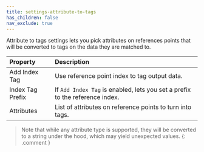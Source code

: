 ```yaml
---
title: settings-attribute-to-tags
has_children: false
nav_exclude: true
---
```



Attribute to tags settings lets you pick attributes on references points that will be converted to tags on the data they are matched to.

| Property       | Description          |
|:-------------|:------------------|
| Add Index Tag     | Use reference point index to tag output data. |
| Index Tag Prefix      | If `Add Index Tag` is enabled, lets you set a prefix to the reference index.  |
| Attributes      | List of attributes on reference points to turn into tags.  |

> Note that while any attribute type is supported, they will be converted to a string under the hood, which may yield unexpected values.
{: .comment }